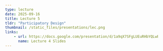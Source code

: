 ```yaml
---
type: lecture
date: 2025-09-16
title: Lecture 5
tldr: "Participatory Design"
thumbnail: /static_files/presentations/lec.png
links: 
    - url: https://docs.google.com/presentation/d/1a9qX7SFgLUEuRHbYQLwBtHOYETPe-0hDo_XjvDi4pco/edit?usp=sharing
      name: Lecture 4 Slides
---
```

